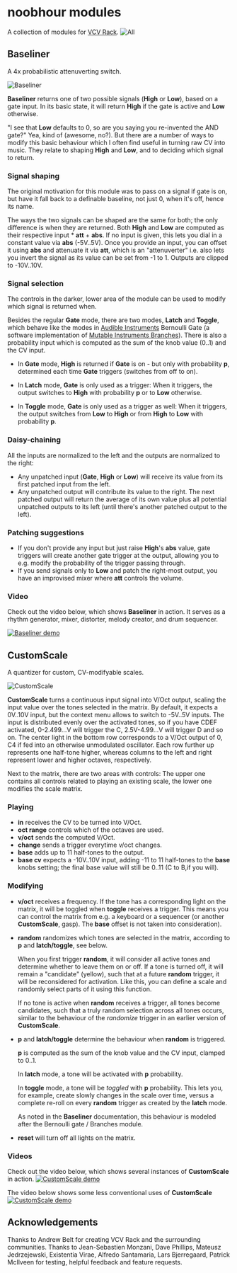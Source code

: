 # noobhour modules
A collection of modules for [VCV Rack](https://github.com/VCVRack/Rack).
![All](./doc/all.png)


## Baseliner
A 4x probabilistic attenuverting switch. 

![Baseliner](./doc/Baseliner.png)

**Baseliner** returns one of two possible signals (**High** or **Low**), based
on a gate input. In its basic state, it will return **High** if
the gate is active and **Low** otherwise. 

"I see that **Low** defaults to 0, so are you saying you re-invented the
AND gate?" Yea, kind of (awesome, no?). But there are a number of ways
to modify this basic behaviour which I often find useful in turning
raw CV into music. They relate to shaping **High** and **Low**,
and to deciding which signal to return.

### Signal shaping 

The original motivation for this module was to pass on a signal if
gate is on, but have it fall back to a definable baseline, not just 0,
when it's off, hence its name. 

The ways the two signals can be shaped are the same for both; the only
difference is when they are returned. Both **High** and **Low** are computed
as their respective input * **att** + **abs**. If no input is given, this
lets you dial in a constant value via **abs** (-5V..5V). Once you provide
an input, you can offset it using **abs** and attenuate it via **att**, which
is an "attenuverter" i.e. also lets you invert the signal as its value
can be set from -1 to 1. Outputs are clipped to -10V..10V.


### Signal selection

The controls in the darker, lower area of the module can be used to
modify which signal is returned when.

Besides the regular **Gate** mode, there are two modes, **Latch** and **Toggle**,
which behave like the modes in
[Audible Instruments](https://github.com/VCVRack/AudibleInstruments)
Bernoulli Gate (a software implementation of
[Mutable Instruments Branches](https://mutable-instruments.net/modules/branches/)).
There is also a probability input which is computed as the sum of the
knob value (0..1) and the CV input.

- In **Gate** mode, **High** is returned if **Gate** is on - but only with
  probability **p**, determined each time **Gate** triggers (switches from off
  to on).

- In **Latch** mode, **Gate** is only used as a trigger: When it triggers, the
  output switches to **High** with probability **p** or to **Low** otherwise.

- In **Toggle** mode, **Gate** is only used as a trigger as well: When it
  triggers, the output switches from **Low** to **High** or from **High** to
  **Low** with probability **p**.
  
### Daisy-chaining

All the inputs are normalized to the left and the outputs are normalized to the right:

- Any unpatched input (**Gate**, **High** or **Low**) will receive its value
  from its first patched input from the left.
- Any unpatched output will contribute its value to the right. The
  next patched output will return the average of its own value plus
  all potential unpatched outputs to its left (until there's another
  patched output to the left).


### Patching suggestions

- If you don't provide any input but just raise **High**'s **abs** value,
  gate triggers will create another gate trigger at the output,
  allowing you to e.g. modify the probability of the trigger passing
  through.
- If you send signals only to **Low** and patch the right-most output,
  you have an improvised mixer where **att** controls the volume.
  
  
### Video

Check out the video below, which shows **Baseliner** in action. It serves
as a rhythm generator, mixer, distorter, melody creator, and drum
sequencer.

[![Baseliner demo](http://img.youtube.com/vi/1B4TPm0vFOA/0.jpg)](http://www.youtube.com/watch?v=1B4TPm0vFOA)

## CustomScale
A quantizer for custom, CV-modifyable scales.

![CustomScale](./doc/CustomScale.png)

**CustomScale** turns a continuous input signal into V/Oct output, scaling
the input value over the tones selected in the matrix. By default, it
expects a 0V..10V input, but the context menu allows to switch to
-5V..5V inputs. The input is distributed evenly over the activated
tones, so if you have CDEF activated, 0-2.499...V will trigger the C,
2.5V-4.99...V will trigger D and so on. The center light in the bottom
row corresponds to a V/Oct output of 0, C4 if fed into an otherwise
unmodulated oscillator. Each row further up represents one half-tone
higher, whereas columns to the left and right represent lower and
higher octaves, respectively.

Next to the matrix, there are two areas with controls: The upper one
contains all controls related to playing an existing scale, the lower
one modifies the scale matrix.

### Playing

- **in** receives the CV to be turned into V/Oct. 
- **oct range** controls which of the octaves are used.
- **v/oct** sends the computed V/Oct.
- **change** sends a trigger everytime v/oct changes. 
- **base** adds up to 11 half-tones to the output.
- **base cv** expects a -10V..10V input, adding -11 to 11 half-tones to
  the **base** knobs setting; the final base value will still be 0..11 (C
  to B,if you will).

### Modifying 

- **v/oct** receives a frequency. If the tone has a corresponding light
  on the matrix, it will be toggled when **toggle** receives a
  trigger. This means you can control the matrix from e.g. a keyboard
  or a sequencer (or another **CustomScale**, gasp). The **base** offset is
  not taken into consideration).
- **random** randomizes which tones are selected in the matrix,
  according to **p** and **latch/toggle**, see below. 
  
  When you first trigger **random**, it will consider all active tones
  and determine whether to leave them on or off.  If a tone is turned
  off, it will remain a "candidate" (yellow), such that at a future
  **random** trigger, it will be reconsidered for activation. Like
  this, you can define a
  scale and randomly select parts of it using this function.  
  
  If no tone is active when **random** receives a trigger, all tones
  become candidates, such that a truly random selection across all
  tones occurs, similar to the behaviour of the *randomize* trigger in
  an earlier version of **CustomScale**.
  
- **p** and **latch/toggle** determine the behaviour when **random** is triggered.

	**p** is computed as the sum of the knob value and the CV input, clamped to 0..1.

	In **latch** mode, a tone will be activated with **p** probability.
	
	In **toggle** mode, a tone will be *toggled* with **p**
    probability. This lets you, for example, create slowly changes in
    the scale over time, versus a complete re-roll on every **random**
    trigger as created by the **latch** mode. 
	
	As noted in the **Baseliner** documentation, this behaviour is modeled
	after the Bernoulli gate / Branches module.


- **reset** will turn off all lights on the matrix. 


### Videos

Check out the video below, which shows several instances of **CustomScale** in action.
[![CustomScale demo](http://img.youtube.com/vi/rC2DJ2JbXHE/0.jpg)](http://www.youtube.com/watch?v=rC2DJ2JbXHE)

The video below shows some less conventional uses of **CustomScale**
[![CustomScale demo](http://img.youtube.com/vi/ja4_e43hRFA/0.jpg)](http://www.youtube.com/watch?v=ja4_e43hRFA)


## Acknowledgements 

Thanks to Andrew Belt for creating VCV Rack and the surrounding
communities. Thanks to Jean-Sebastien Monzani, Dave Phillips, Mateusz
Jedrzejewski, Existentia Virae, Alfredo Santamaria, Lars Bjerregaard,
Patrick McIlveen for testing, helpful feedback and feature requests.

